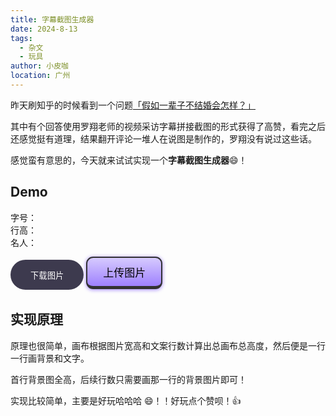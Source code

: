 ```yaml
---
title: 字幕截图生成器
date: 2024-8-13
tags:
  - 杂文
  - 玩具
author: 小皮咖
location: 广州
---
```


昨天刷知乎的时候看到一个问题[「假如一辈子不结婚会怎样？」](https://www.zhihu.com/question/660952558/answer/3565035895)

其中有个回答使用罗翔老师的视频采访字幕拼接截图的形式获得了高赞，看完之后还感觉挺有道理，结果翻开评论一堆人在说图是制作的，罗翔没有说过这些话。

感觉蛮有意思的，今天就来试试实现一个**字幕截图生成器**😄！

<!-- more -->
<tongji/>

## Demo

<el-row style="margin-top: 16px" :gutter="20">
<el-col :span="8">
<div class="flex y-center">
字号：
<el-slider v-model="fontSize" :min="12" :max="60" class="flex1" size="mini" @change="createImage"></el-slider>
</div>
<div class="flex y-center">
行高：
<el-slider v-model="lineHeight" :min="24" :max="120" class="flex1" size="mini" @change="createImage"></el-slider>
</div>
<div class="flex y-center  mb-16">
名人：
<el-select v-model="people" placeholder="请选择名人" size="mini" class="flex1" @change="createImage">
<el-option
  v-for="item in options"
  :key="item.value"
  :label="item.label"
  :value="item.value">
</el-option>
</el-select>
</div>
<el-input
  type="textarea"
  :rows="8"
  :placeholder="placeholder"
  @change="createImage"
  class="mb-16"
  v-model="textarea">
</el-input>
<button class="button" @click="downloadFile">
<span class="button-content">下载图片</span>
</button>
<button size="mini" @click="uploadFile" class="upload">
上传图片
</button>
</el-col>
<el-col :span="16">
<canvas style="width: 420px" id="canvas"></canvas>
</el-col>
</el-row>

## 实现原理

原理也很简单，画布根据图片宽高和文案行数计算出总画布总高度，然后便是一行一行画背景和文字。

首行背景图全高，后续行数只需要画那一行的背景图片即可！

实现比较简单，主要是好玩哈哈哈 😄！！好玩点个赞呗！👍

<comment/>

<script>
  import { downloadImageByUrl, selectSingleFile, getBlobURL } from '../.vuepress/utils/index'
  export default {
    data() {
      return {
        placeholder: '巷子里的猫很自由\n却没有归宿\n围墙里的狗有归宿\n却终身都得低头\n人生这道选择题怎么选都会有遗憾\n人总以为自己没走过的路上开满了鲜花',
        fontSize: 40,
        lineHeight: 80,
        textarea: '',
        options: [
          {value: '/images/郭德纲.jpg', label: '郭德纲'}, 
          {value: '/images/罗永浩.jpg', label: '罗永浩'}, 
          {value: '/images/罗翔.webp', label: '罗翔'}, 
          {value: '/images/马斯克.webp', label: '马斯克'}, 
        ],
        people: '/images/罗翔.webp'
      }
    },
    mounted() {
      this.createImage()
    },
    methods: {
      downloadFile() {
        const canvas = document.getElementById('canvas');
        const url = canvas.toDataURL()
        downloadImageByUrl(url, '小皮咖.png')
      },
      async uploadFile() {
        const file = await selectSingleFile('.png,.jpg,.webp,.jpeg')
        this.people = getBlobURL(file)
        this.createImage()
      },
      createImage() {
        const canvas = document.getElementById('canvas');
        const ctx = canvas.getContext('2d');
        const canvasWidth = 840;
        canvas.width = canvasWidth;
        let image = new Image();
        image.onload = () => {
          const scaleFactor = canvasWidth / image.width;
          const scaledHeight = image.height * scaleFactor;
          const lineHeight = this.lineHeight
          const fontSize = this.fontSize
          const imageLineHeight = lineHeight / scaleFactor;
          const value = this.textarea || this.placeholder;
          const lines = value.split('\n');
          canvas.width = canvasWidth;
          canvas.height = scaledHeight;
          if (lines.length > 1) {
              canvas.height += (lines.length - 1) * lineHeight;
          }
          ctx.drawImage(image, 0, 0, canvas.width, scaledHeight);
          ctx.font = fontSize+'px Arial';
          ctx.fillStyle = 'white';
          ctx.textAlign = 'center';
          ctx.shadowColor = 'black';
          ctx.shadowBlur = 5;
          ctx.shadowOffsetX = 2;
          ctx.shadowOffsetY = 2;
          for (let i = 0; i < lines.length; i++) {
              if (i > 0) {
                  const sx = 0, sy = image.height - imageLineHeight, sw = image.width, sh = imageLineHeight;
                  const dx = 0, dy = scaledHeight + (i-1)*lineHeight, dw = canvas.width, dh = lineHeight;
                  ctx.drawImage(image, sx, sy, sw, sh, dx, dy, dw, dh);
              }
              const y = scaledHeight + i * lineHeight - (lineHeight - fontSize) / 2;
              ctx.fillText(lines[i], canvas.width / 2, y);
          }
          ctx.font = '24px Arial';
          ctx.fillStyle = '#cccccc';
          ctx.textAlign = 'right';
          ctx.shadowColor = 'black';
          ctx.shadowBlur = 2;
          ctx.shadowOffsetX = 1;
          ctx.shadowOffsetY = 1;
          ctx.fillText('@小皮咖', canvas.width - 20, 40);
        }
        image.src = this.people
      }
    }
  }
</script>
<style scoped>
.button {
  position: relative;
  overflow: hidden;
  height: 3rem;
  padding: 0 2rem;
  border-radius: 1.5rem;
  background: #3d3a4e;
  background-size: 400%;
  color: #fff;
  border: none;
  cursor: pointer;
}

.button:hover::before {
  transform: scaleX(1);
}

.button-content {
  position: relative;
  z-index: 1;
}

.button::before {
  content: "";
  position: absolute;
  top: 0;
  left: 0;
  transform: scaleX(0);
  transform-origin: 0 50%;
  width: 100%;
  height: inherit;
  border-radius: inherit;
  background: linear-gradient(
    82.3deg,
    rgba(150, 93, 233, 1) 10.8%,
    rgba(99, 88, 238, 1) 94.3%
  );
  transition: all 0.475s;
}

.upload,
.upload:focus {
  margin-top: 16px;
  font-size: 17px;
  padding: 10px 25px;
  border-radius: 0.7rem;
  background-image: linear-gradient(rgb(214, 202, 254), rgb(158, 129, 254));
  border: 2px solid rgb(50, 50, 50);
  border-bottom: 5px solid rgb(50, 50, 50);
  box-shadow: 0px 1px 6px 0px rgb(158, 129, 254);
  transform: translate(0, -3px);
  cursor: pointer;
  transition: 0.2s;
  transition-timing-function: linear;
}

.upload:active {
  transform: translate(0, 0);
  border-bottom: 2px solid rgb(50, 50, 50);
}
</style>
